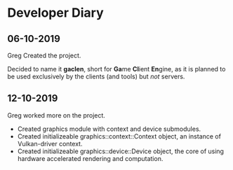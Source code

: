 # Developer Diary

## 06-10-2019

Greg Created the project.

Decided to name it **gaclen**, short for **Ga**me **Cl**ient **En**gine, as it is planned to be used exclusively by the clients (and tools) but *not* servers.

## 12-10-2019

Greg worked more on the project.

- Created graphics module with context and device submodules.
- Created initializeable graphics::context::Context object, an instance of Vulkan-driver context.
- Created initializeable graphics::device::Device object, the core of using hardware accelerated rendering and computation.
